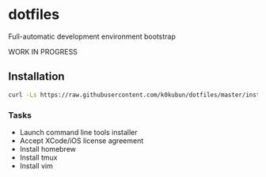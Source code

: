 # dotfiles

Full-automatic development environment bootstrap

WORK IN PROGRESS

## Installation

```bash
curl -Ls https://raw.githubusercontent.com/k0kubun/dotfiles/master/install.sh | bash
```

### Tasks

- Launch command line tools installer
- Accept XCode/iOS license agreement
- Install homebrew
- Install tmux
- Install vim
